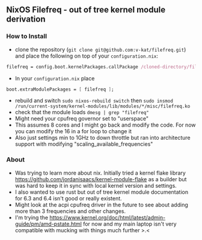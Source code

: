 ## NixOS Filefreq - out of tree kernel module derivation

### How to Install
* clone the repository (`git clone git@github.com:v-kat/filefreq.git`) and place the following on top of your `configuration.nix`:
```nix
filefreq = config.boot.kernelPackages.callPackage /cloned-directory/filefreq/filefreq.nix {};
```
* In your `configuration.nix` place 
```nix
boot.extraModulePackages = [ filefreq ];
```
* rebuild and switch `sudo nixos-rebuild switch` then `sudo insmod /run/current-system/kernel-modules/lib/modules/*/misc/filefreq.ko`
* check that the module loads `dmesg | grep "filefreq"`
* Might need your cpufreq governor set to "userspace"
* This assumes 8 cores and I might go back and modify the code. For now you can modify the 16 in a for loop to change it
* Also just settings min to 1GHz to down throttle but ran into architecture support with modifying "scaling_available_frequencies"

### About
* Was trying to learn more about nix. Initially tried a kernel flake library https://github.com/jordanisaacs/kernel-module-flake as a builder but was hard to keep it in sync with local kernel version and settings. 
* I also wanted to use rust but out of tree kernel module documentation for 6.3 and 6.4 isn't good or really existent.
* Might look at the acpi cpufreq driver in the future to see about adding more than 3 frequencies and other changes. 
* I'm trying the https://www.kernel.org/doc/html/latest/admin-guide/pm/amd-pstate.html for now and my main laptop isn't very compatible with mucking with things much further >.<
